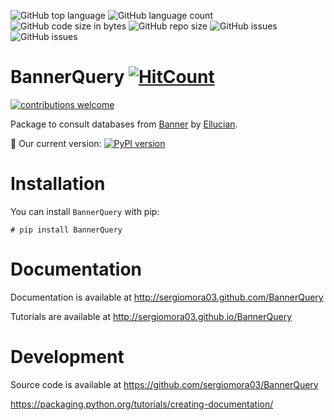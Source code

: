 ![GitHub top language](https://img.shields.io/github/languages/top/sergiomora03/BannerQuery) ![GitHub language count](https://img.shields.io/github/languages/count/sergiomora03/BannerQuery) ![GitHub code size in bytes](https://img.shields.io/github/languages/code-size/sergiomora03/BannerQuery) ![GitHub repo size](https://img.shields.io/github/repo-size/sergiomora03/BannerQuery) ![GitHub issues](https://img.shields.io/github/issues/sergiomora03/BannerQuery) ![GitHub issues](https://img.shields.io/github/issues-raw/sergiomora03/BannerQuery) 

# BannerQuery [![HitCount](http://hits.dwyl.com/sergiomora03/BannerQuery.svg)](http://hits.dwyl.com/sergiomora03/BannerQuery)

[![contributions welcome](https://img.shields.io/badge/contributions-welcome-brightgreen.svg?style=flat)](https://github.com/sergiomora03/BannerQuery/issues) 

Package to consult databases from [Banner](https://www.ellucian.com/es/soluciones/ellucian-banner) by [Ellucian](https://www.ellucian.com/es).

:baby: Our current version: [![PyPI version](https://badge.fury.io/py/BannerQuery.svg)](https://badge.fury.io/py/BannerQuery)

# Installation

You can install ```BannerQuery``` with pip:

```
# pip install BannerQuery
```

# Documentation

Documentation is available at http://sergiomora03.github.com/BannerQuery

Tutorials are available at http://sergiomora03.github.io/BannerQuery

# Development

Source code is available at https://github.com/sergiomora03/BannerQuery

https://packaging.python.org/tutorials/creating-documentation/
